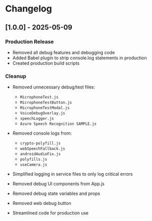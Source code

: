 # Changelog

## [1.0.0] - 2025-05-09

### Production Release
- Removed all debug features and debugging code
- Added Babel plugin to strip console.log statements in production
- Created production build scripts

### Cleanup
- Removed unnecessary debug/test files:
  - `MicrophoneTest.js`
  - `MicrophoneTestButton.js`
  - `MicrophoneTestModal.js`
  - `VoiceDebugOverlay.js`
  - `speechLogger.js`
  - `Azure Speech Recognition SAMPLE.js`

- Removed console logs from:
  - `crypto-polyfill.js`
  - `webSpeechFallback.js`
  - `androidAudioFix.js`
  - `polyfills.js`
  - `useCamera.js`

- Simplified logging in service files to only log critical errors
- Removed debug UI components from App.js
- Removed debug state variables and props
- Removed web debug button
- Streamlined code for production use
